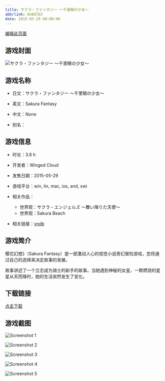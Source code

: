 ```yaml
---
title: サクラ・ファンタジー ～千里眼の少女～
abbrlink: 8e8d7b3
date: 2015-05-29 00:00:00
---
```

[编辑此页面](https://github.com/ACG-3/ADV3-source/blob/main/source/_posts/games/%E3%82%B5%E3%82%AF%E3%83%A9%E3%83%BB%E3%83%95%E3%82%A1%E3%83%B3%E3%82%BF%E3%82%B8%E3%83%BC%20%EF%BD%9E%E5%8D%83%E9%87%8C%E7%9C%BC%E3%81%AE%E5%B0%91%E5%A5%B3%EF%BD%9E.md)

## 游戏封面

![サクラ・ファンタジー ～千里眼の少女～](https://pan.timero.xyz/d/onedrive/img_lib_001/%E3%82%B5%E3%82%AF%E3%83%A9%E3%83%BB%E3%83%95%E3%82%A1%E3%83%B3%E3%82%BF%E3%82%B8%E3%83%BC%20%EF%BD%9E%E5%8D%83%E9%87%8C%E7%9C%BC%E3%81%AE%E5%B0%91%E5%A5%B3%EF%BD%9E_cover.avif)


## 游戏名称

- 日文：サクラ・ファンタジー ～千里眼の少女～
- 英文：Sakura Fantasy
- 中文：None

- 别名：


## 游戏信息

- 时长：3.8 h
- 开发者：Winged Cloud
- 发售日期：2015-05-29
- 游戏平台：win, lin, mac, ios, and, swi
- 相关作品：
   - 世界观：サクラ・エンジェルズ ～舞い降りた天使～
   - 世界观：Sakura Beach

- 相关链接：[vndb](https://vndb.org/v17008)


## 游戏简介

樱花幻想》（Sakura Fantasy）是一部激动人心的视觉小说奇幻冒险游戏，您将通过自己的选择来决定故事的发展。

故事讲述了一个立志成为骑士的新手的故事。当她遇到神秘的女皇，一颗燃烧的星星从天而降时，她的生活突然发生了变化。




## 下载链接

[点击下载](https://pan.timero.xyz/onedrive/adv_lib_001/%E3%82%B5%E3%82%AF%E3%83%A9%E3%83%BB%E3%83%95%E3%82%A1%E3%83%B3%E3%82%BF%E3%82%B8%E3%83%BC%20%EF%BD%9E%E5%8D%83%E9%87%8C%E7%9C%BC%E3%81%AE%E5%B0%91%E5%A5%B3%EF%BD%9E)


## 游戏截图


![Screenshot 1](https://pan.timero.xyz/d/onedrive/img_lib_001/%E3%82%B5%E3%82%AF%E3%83%A9%E3%83%BB%E3%83%95%E3%82%A1%E3%83%B3%E3%82%BF%E3%82%B8%E3%83%BC%20%EF%BD%9E%E5%8D%83%E9%87%8C%E7%9C%BC%E3%81%AE%E5%B0%91%E5%A5%B3%EF%BD%9E_Screenshot_1.avif)

![Screenshot 2](https://pan.timero.xyz/d/onedrive/img_lib_001/%E3%82%B5%E3%82%AF%E3%83%A9%E3%83%BB%E3%83%95%E3%82%A1%E3%83%B3%E3%82%BF%E3%82%B8%E3%83%BC%20%EF%BD%9E%E5%8D%83%E9%87%8C%E7%9C%BC%E3%81%AE%E5%B0%91%E5%A5%B3%EF%BD%9E_Screenshot_2.avif)

![Screenshot 3](https://pan.timero.xyz/d/onedrive/img_lib_001/%E3%82%B5%E3%82%AF%E3%83%A9%E3%83%BB%E3%83%95%E3%82%A1%E3%83%B3%E3%82%BF%E3%82%B8%E3%83%BC%20%EF%BD%9E%E5%8D%83%E9%87%8C%E7%9C%BC%E3%81%AE%E5%B0%91%E5%A5%B3%EF%BD%9E_Screenshot_3.avif)

![Screenshot 4](https://pan.timero.xyz/d/onedrive/img_lib_001/%E3%82%B5%E3%82%AF%E3%83%A9%E3%83%BB%E3%83%95%E3%82%A1%E3%83%B3%E3%82%BF%E3%82%B8%E3%83%BC%20%EF%BD%9E%E5%8D%83%E9%87%8C%E7%9C%BC%E3%81%AE%E5%B0%91%E5%A5%B3%EF%BD%9E_Screenshot_4.avif)

![Screenshot 5](https://pan.timero.xyz/d/onedrive/img_lib_001/%E3%82%B5%E3%82%AF%E3%83%A9%E3%83%BB%E3%83%95%E3%82%A1%E3%83%B3%E3%82%BF%E3%82%B8%E3%83%BC%20%EF%BD%9E%E5%8D%83%E9%87%8C%E7%9C%BC%E3%81%AE%E5%B0%91%E5%A5%B3%EF%BD%9E_Screenshot_5.avif)

